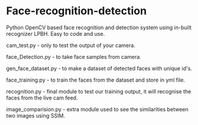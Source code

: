 # Face-recognition-detection
Python OpenCV based face recognition and detection system using in-built recognizer LPBH. Easy to code and use.

cam_test.py - only to test the output of your camera.

face_Detection.py - to take face samples from camera.

gen_face_dataset.py - to make a dataset of detected faces with unique id's.

face_training.py - to train the faces from the dataset and store in yml file.

recognition.py - final module to test our training output, it will recognise the faces from the live cam feed.

image_comparision.py - extra module used to see the similarities between two images using SSIM.
